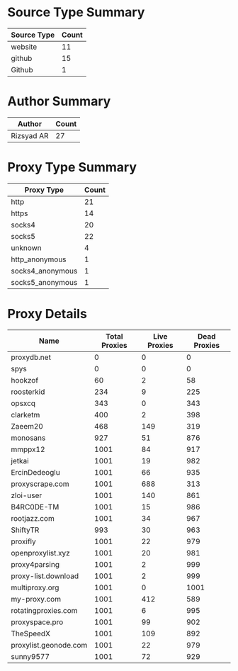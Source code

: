 # Source Type Summary

| Source Type | Count |
|-------------|-------|
| website | 11 |
| github | 15 |
| Github | 1 |


# Author Summary

| Author | Count |
|--------|-------|
| Rizsyad AR | 27 |


# Proxy Type Summary

| Proxy Type | Count |
|------------|-------|
| http | 21 |
| https | 14 |
| socks4 | 20 |
| socks5 | 22 |
| unknown | 4 |
| http_anonymous | 1 |
| socks4_anonymous | 1 |
| socks5_anonymous | 1 |


# Proxy Details

| Name | Total Proxies | Live Proxies | Dead Proxies |
|------|---------------|--------------|---------------|
| proxydb.net | 0 | 0 | 0 |
| spys | 0 | 0 | 0 |
| hookzof | 60 | 2 | 58 |
| roosterkid | 234 | 9 | 225 |
| opsxcq | 343 | 0 | 343 |
| clarketm | 400 | 2 | 398 |
| Zaeem20 | 468 | 149 | 319 |
| monosans | 927 | 51 | 876 |
| mmppx12 | 1001 | 84 | 917 |
| jetkai | 1001 | 19 | 982 |
| ErcinDedeoglu | 1001 | 66 | 935 |
| proxyscrape.com | 1001 | 688 | 313 |
| zloi-user | 1001 | 140 | 861 |
| B4RC0DE-TM | 1001 | 15 | 986 |
| rootjazz.com | 1001 | 34 | 967 |
| ShiftyTR | 993 | 30 | 963 |
| proxifly | 1001 | 22 | 979 |
| openproxylist.xyz | 1001 | 20 | 981 |
| proxy4parsing | 1001 | 2 | 999 |
| proxy-list.download | 1001 | 2 | 999 |
| multiproxy.org | 1001 | 0 | 1001 |
| my-proxy.com | 1001 | 412 | 589 |
| rotatingproxies.com | 1001 | 6 | 995 |
| proxyspace.pro | 1001 | 99 | 902 |
| TheSpeedX | 1001 | 109 | 892 |
| proxylist.geonode.com | 1001 | 22 | 979 |
| sunny9577 | 1001 | 72 | 929 |
